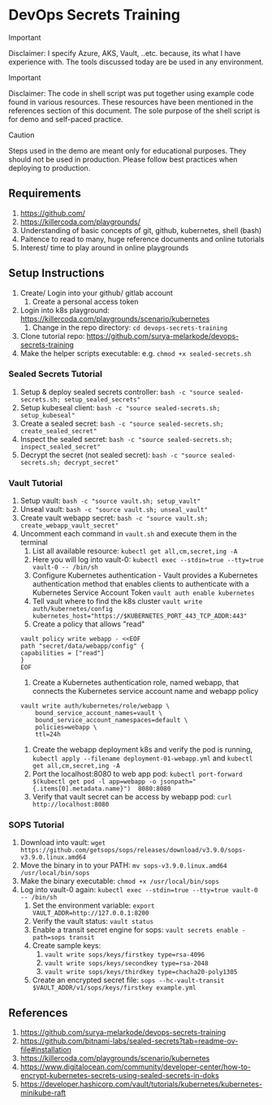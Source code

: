 # DevOps Secrets Training

> [!IMPORTANT]
> Disclaimer: I specify Azure, AKS, Vault, ..etc. because, its what I have experience with.
> The tools discussed today are be used in any environment.  

> [!IMPORTANT]
> Disclaimer: The code in shell script was put together using example code found in various resources. 
> These resources have been mentioned in the references section of this document. 
> The sole purpose of the shell script is for demo and self-paced practice. 

> [!CAUTION]
> Steps used in the demo are meant only for educational purposes.
> They should not be used in production. Please follow best practices when deploying to production.

## Requirements

1. https://github.com/
1. https://killercoda.com/playgrounds/
1. Understanding of basic concepts of git, github, kubernetes, shell (bash)
1. Paitence to read to many, huge reference documents and online tutorials
1. Interest/ time to play around in online playgrounds

## Setup Instructions

1. Create/ Login into your github/ gitlab account
    1. Create a personal access token 
1. Login into k8s playground: https://killercoda.com/playgrounds/scenario/kubernetes
    1. Change in the repo directory: `cd devops-secrets-training`
1. Clone tutorial repo: https://github.com/surya-melarkode/devops-secrets-training
1. Make the helper scripts executable: e.g. `chmod +x sealed-secrets.sh`

### Sealed Secrets Tutorial

1. Setup & deploy sealed secrets controller: `bash -c "source sealed-secrets.sh; setup_sealed_secrets"`
1. Setup kubeseal client: `bash -c "source sealed-secrets.sh; setup_kubeseal"`
1. Create a sealed secret: `bash -c "source sealed-secrets.sh; create_sealed_secret"`
1. Inspect the sealed secret: `bash -c "source sealed-secrets.sh; inspect_sealed_secret"`
1. Decrypt the secret (not sealed secret): `bash -c "source sealed-secrets.sh; decrypt_secret"`

### Vault Tutorial
1. Setup vault: `bash -c "source vault.sh; setup_vault"`
1. Unseal vault: `bash -c "source vault.sh; unseal_vault"`
1. Create vault webapp secret: `bash -c "source vault.sh; create_webapp_vault_secret"`
1. Uncomment each command in `vault.sh` and execute them in the terminal
    1. List all available resource: `kubectl get all,cm,secret,ing -A`
    1. Here you will log into vault-0: `kubectl exec --stdin=true --tty=true vault-0 -- /bin/sh`
    1. Configure Kubernetes authentication - Vault provides a Kubernetes authentication method that enables clients to authenticate with a Kubernetes Service Account Token `vault auth enable kubernetes`
    1. Tell vault where to find the k8s cluster `vault write auth/kubernetes/config kubernetes_host="https://$KUBERNETES_PORT_443_TCP_ADDR:443"`
    1. Create a policy that allows "read"
    ```
    vault policy write webapp - <<EOF
    path "secret/data/webapp/config" {
    capabilities = ["read"]
    }
    EOF
    ```
    1. Create a Kubernetes authentication role, named webapp, that connects the Kubernetes service account name and webapp policy
    ```
    vault write auth/kubernetes/role/webapp \
        bound_service_account_names=vault \
        bound_service_account_namespaces=default \
        policies=webapp \
        ttl=24h
    ```
    1. Create the webapp deployment k8s and verify the pod is running, `kubectl apply --filename deployment-01-webapp.yml` and `kubectl get all,cm,secret,ing -A`
    1. Port the localhost:8080 to web app pod: `kubectl port-forward $(kubectl get pod -l app=webapp -o jsonpath="{.items[0].metadata.name}") 
    8080:8080`
    1. Verify that vault secret can be access by webapp pod: `curl http://localhost:8080`

### SOPS Tutorial
1. Download into vault: `wget https://github.com/getsops/sops/releases/download/v3.9.0/sops-v3.9.0.linux.amd64`
1. Move the binary in to your PATH: `mv sops-v3.9.0.linux.amd64 /usr/local/bin/sops`
1. Make the binary executable: `chmod +x /usr/local/bin/sops`
1. Log into vault-0 again: `kubectl exec --stdin=true --tty=true vault-0 -- /bin/sh`
    1. Set the environment variable: `export VAULT_ADDR=http://127.0.0.1:8200`
    1. Verify the vault status: `vault status`
    1. Enable a transit secret engine for sops: `vault secrets enable -path=sops transit`
    1. Create sample keys:
        1. `vault write sops/keys/firstkey type=rsa-4096`
        1. `vault write sops/keys/secondkey type=rsa-2048`
        1. `vault write sops/keys/thirdkey type=chacha20-poly1305`
    1. Create an encrypted secret file: `sops --hc-vault-transit $VAULT_ADDR/v1/sops/keys/firstkey example.yml`

## References

1. https://github.com/surya-melarkode/devops-secrets-training
1. https://github.com/bitnami-labs/sealed-secrets?tab=readme-ov-file#installation
1. https://killercoda.com/playgrounds/scenario/kubernetes
1. https://www.digitalocean.com/community/developer-center/how-to-encrypt-kubernetes-secrets-using-sealed-secrets-in-doks
1. https://developer.hashicorp.com/vault/tutorials/kubernetes/kubernetes-minikube-raft
